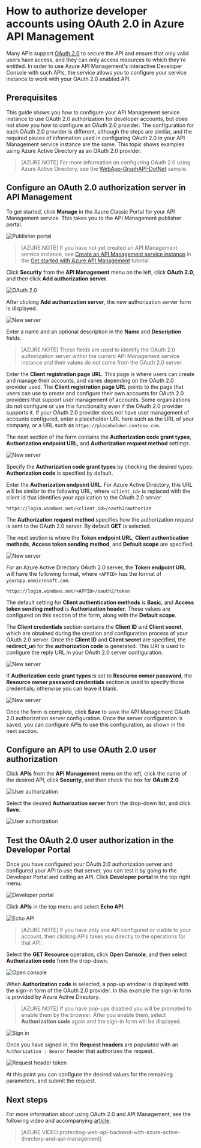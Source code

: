 <properties 
	pageTitle="How to authorize developer accounts using OAuth 2.0 in Azure API Management" 
	description="Learn how to authorize users using OAuth 2.0 in API Management." 
	services="api-management" 
	documentationCenter="" 
	authors="steved0x" 
	manager="erikre" 
	editor=""/>

<tags 
	ms.service="api-management" 
	ms.workload="mobile" 
	ms.tgt_pltfrm="na" 
	ms.devlang="na" 
	ms.topic="article" 
	ms.date="05/25/2016" 
	ms.author="sdanie"/>

# How to authorize developer accounts using OAuth 2.0 in Azure API Management

Many APIs support [OAuth 2.0](http://oauth.net/2/) to secure the API and ensure that only valid users have access, and they can only access resources to which they're entitled. In order to use Azure API Management's interactive Developer Console with such APIs, the service allows you to configure your service instance to work with your OAuth 2.0 enabled API.

## <a name="prerequisites"> </a>Prerequisites

This guide shows you how to configure your API Management service instance to use OAuth 2.0 authorization for developer accounts, but does not show you how to configure an OAuth 2.0 provider. The configuration for each OAuth 2.0 provider is different, although the steps are similar, and the required pieces of information used in configuring OAuth 2.0 in your API Management service instance are the same. This topic shows examples using Azure Active Directory as an OAuth 2.0 provider.

>[AZURE.NOTE] For more information on configuring OAuth 2.0 using Azure Active Directory, see the [WebApp-GraphAPI-DotNet][] sample.

## <a name="step1"> </a>Configure an OAuth 2.0 authorization server in API Management

To get started, click **Manage** in the Azure Classic Portal for your API Management service. This takes you to the API Management publisher portal.

![Publisher portal][api-management-management-console]

>[AZURE.NOTE] If you have not yet created an API Management service instance, see [Create an API Management service instance][] in the [Get started with Azure API Management][] tutorial.

Click **Security** from the **API Management** menu on the left, click **OAuth 2.0**, and then click **Add authorization server**.

![OAuth 2.0][api-management-oauth2]

After clicking **Add authorization server**, the new authorization server form is displayed.

![New server][api-management-oauth2-server-1]

Enter a name and an optional description in the **Name** and **Description** fields. 

>[AZURE.NOTE] These fields are used to identify the OAuth 2.0 authorization server within the current API Management service instance and their values do not come from the OAuth 2.0 server.

Enter the **Client registration page URL**. This page is where users can create and manage their accounts, and varies depending on the OAuth 2.0 provider used. The **Client registration page URL** points to the page that users can use to create and configure their own accounts for OAuth 2.0 providers that support user management of accounts. Some organizations do not configure or use this functionality even if the OAuth 2.0 provider supports it. If your OAuth 2.0 provider does not have user management of accounts configured, enter a placeholder URL here such as the URL of your company, or a URL such as `https://placeholder.contoso.com`.

The next section of the form contains the **Authorization code grant types**, **Authorization endpoint URL**, and **Authorization request method** settings.

![New server][api-management-oauth2-server-2]

Specify the **Authorization code grant types** by checking the desired types. **Authorization code** is specified by default.

Enter the **Authorization endpoint URL**. For Azure Active Directory, this URL will be similar to the following URL, where `<client_id>` is replaced with the client id that identifies your application to the OAuth 2.0 server.

    https://login.windows.net/<client_id>/oauth2/authorize

The **Authorization request method** specifies how the authorization request is sent to the OAuth 2.0 server. By default **GET** is selected.

The next section is where the **Token endpoint URL**, **Client authentication methods**, **Access token sending method**, and **Default scope** are specified.

![New server][api-management-oauth2-server-3]

For an Azure Active Directory OAuth 2.0 server, the **Token endpoint URL** will have the following format, where `<APPID>`  has the format of `yourapp.onmicrosoft.com`.

    https://login.windows.net/<APPID>/oauth2/token

The default setting for **Client authentication methods** is **Basic**, and  **Access token sending method** is **Authorization header**. These values are configured on this section of the form, along with the **Default scope**.

The **Client credentials** section contains the **Client ID** and **Client secret**, which are obtained during the creation and configuration process of your OAuth 2.0 server. Once the **Client ID** and **Client secret** are specified, the **redirect_uri** for the **authorization code** is generated. This URI is used to configure the reply URL in your OAuth 2.0 server configuration.

![New server][api-management-oauth2-server-4]

If **Authorization code grant types** is set to **Resource owner password**, the **Resource owner password credentials** section is used to specify those credentials; otherwise you can leave it blank.

![New server][api-management-oauth2-server-5]

Once the form is complete, click **Save** to save the API Management OAuth 2.0 authorization server configuration. Once the server configuration is saved, you can configure APIs to use this configuration, as shown in the next section.

## <a name="step2"> </a>Configure an API to use OAuth 2.0 user authorization

Click **APIs** from the **API Management** menu on the left, click the name of the desired API, click **Security**, and then check the box for **OAuth 2.0**.

![User authorization][api-management-user-authorization]

Select the desired **Authorization server** from the drop-down list, and click **Save**.

![User authorization][api-management-user-authorization-save]

## <a name="step3"> </a>Test the OAuth 2.0 user authorization in the Developer Portal

Once you have configured your OAuth 2.0 authorization server and configured your API to use that server, you can test it by going to the Developer Portal and calling an API.  Click **Developer portal** in the top right menu.

![Developer portal][api-management-developer-portal-menu]

Click **APIs** in the top menu and select **Echo API**.

![Echo API][api-management-apis-echo-api]

>[AZURE.NOTE] If you have only one API configured or visible to your account, then clicking APIs takes you directly to the operations for that API.

Select the **GET Resource** operation, click **Open Console**, and then select **Authorization code** from the drop-down.

![Open console][api-management-open-console]

When **Authorization code** is selected, a pop-up window is displayed with the sign-in form of the OAuth 2.0 provider. In this example the sign-in form is provided by Azure Active Directory.

>[AZURE.NOTE] If you have pop-ups disabled you will be prompted to enable them by the browser. After you enable them, select **Authorization code** again and the sign-in form will be displayed.

![Sign in][api-management-oauth2-signin]

Once you have signed in, the **Request headers** are populated with an `Authorization : Bearer` header that authorizes the request.

![Request header token][api-management-request-header-token]

At this point you can configure the desired values for the remaining parameters, and submit the request. 

## Next steps

For more information about using OAuth 2.0 and API Management, see the following video and accompanying [article](api-management-howto-protect-backend-with-aad.md).

> [AZURE.VIDEO protecting-web-api-backend-with-azure-active-directory-and-api-management]

[api-management-management-console]: ./media/api-management-howto-oauth2/api-management-management-console.png
[api-management-oauth2]: ./media/api-management-howto-oauth2/api-management-oauth2.png
[api-management-user-authorization]: ./media/api-management-howto-oauth2/api-management-user-authorization.png
[api-management-user-authorization-save]: ./media/api-management-howto-oauth2/api-management-user-authorization-save.png
[api-management-oauth2-signin]: ./media/api-management-howto-oauth2/api-management-oauth2-signin.png
[api-management-request-header-token]: ./media/api-management-howto-oauth2/api-management-request-header-token.png
[api-management-developer-portal-menu]: ./media/api-management-howto-oauth2/api-management-developer-portal-menu.png
[api-management-open-console]: ./media/api-management-howto-oauth2/api-management-open-console.png
[api-management-oauth2-server-1]: ./media/api-management-howto-oauth2/api-management-oauth2-server-1.png
[api-management-oauth2-server-2]: ./media/api-management-howto-oauth2/api-management-oauth2-server-2.png
[api-management-oauth2-server-3]: ./media/api-management-howto-oauth2/api-management-oauth2-server-3.png
[api-management-oauth2-server-4]: ./media/api-management-howto-oauth2/api-management-oauth2-server-4.png
[api-management-oauth2-server-5]: ./media/api-management-howto-oauth2/api-management-oauth2-server-5.png
[api-management-apis-echo-api]: ./media/api-management-howto-oauth2/api-management-apis-echo-api.png


[How to add operations to an API]: api-management-howto-add-operations.md
[How to add and publish a product]: api-management-howto-add-products.md
[Monitoring and analytics]: api-management-monitoring.md
[Add APIs to a product]: api-management-howto-add-products.md#add-apis
[Publish a product]: api-management-howto-add-products.md#publish-product
[Get started with Azure API Management]: api-management-get-started.md
[Get started with advanced API configuration]: api-management-get-started-advanced.md
[API Management policy reference]: api-management-policy-reference.md
[Caching policies]: api-management-policy-reference.md#caching-policies
[Create an API Management service instance]: api-management-get-started.md#create-service-instance

[http://oauth.net/2/]: http://oauth.net/2/
[WebApp-GraphAPI-DotNet]: https://github.com/AzureADSamples/WebApp-GraphAPI-DotNet

[Prerequisites]: #prerequisites
[Configure an OAuth 2.0 authorization server in API Management]: #step1
[Configure an API to use OAuth 2.0 user authorization]: #step2
[Test the OAuth 2.0 user authorization in the Developer Portal]: #step3
[Next steps]: #next-steps

